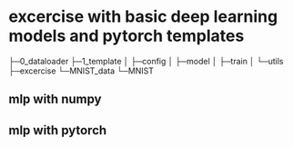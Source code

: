 # excercise with basic deep learning models and pytorch templates
├─0_dataloader
├─1_template
│  ├─config
│  ├─model
│  ├─train
│  └─utils
├─excercise
└─MNIST_data
    └─MNIST

## mlp with numpy

## mlp with pytorch


